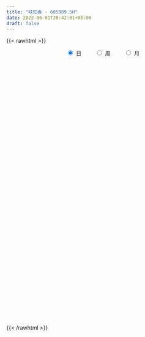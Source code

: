 ```yaml
---
title: "味知香 - 605089.SH"
date: 2022-06-01T20:42:01+08:00
draft: false
---
```

{{< rawhtml >}}
    <div style="text-align: center">
        <label style="padding: 1rem;"><input style="margin-right: .5rem" type="radio" name="period" value="D" checked onclick="period_change(this)">日</label>
        <label style="padding: 1rem;"><input style="margin-right: .5rem" type="radio" name="period" value="W" onclick="period_change(this)">周</label>
        <label style="padding: 1rem;"><input style="margin-right: .5rem" type="radio" name="period" value="M" onclick="period_change(this)">月</label>
    </div>
    <div id="chart" style="height: 700px;"></div> 
    <script type="text/javascript">
        const D_v = [85211.6,69276.0,62339.63,68739.82,78947.52,68545.37,44537.55,42753.77,59663.13,38482.67,47938.48,67167.72,53881.19,62113.37,45825.02,30729.98,55557.34,40591.96,33493.48,38235.25,27181.94,37692.19,22283.95,34806.28,26753.52,16867.19,13669.7,24787.79,32777.8,26995.37,26112.51,22903.51,14659.99,16485.95,14797.21,23243.85,31820.56,23112.17,16848.5,14394.33,16766.01,13385.62,10070.18,27965.12,20593.59,18911.31,17567.43,24220.96,15321.54,30672.88,42896.43,25253.9,31013.81,17332.42,19267.92,15675.49,44964.94,72872.9,64610.8,39926.74,47453.12,47165.42,35170.14,59347.53,31508.42,25522.52,22712.51,22843.47,44680.63,26447.68,26614.93,17968.94,42414.0,45777.51,46180.36,33566.39,23720.37,25104.56,18314.27,17366.87,17288.76,23196.65,23702.74,16116.95,18073.98,16806.03,11609.96,30551.56,57023.94,40423.98,36131.68,32052.43,38414.75,39460.72,30780.02,42510.08,33368.17,24978.39,24161.78,19547.66,30947.01,20709.05,23069.16,19761.9,21323.88,25704.7,33325.12,20255.3,17657.92,31305.27,29283.71,38155.81,26479.8,20092.44,15461.38,13236.78,13578.0,12007.2,33375.74,57311.98,27314.78,21818.03,24047.82,23334.96,15663.95,19925.45,31494.24,18834.32,20611.56,15959.22,18676.1,25415.88,15364.58,26642.89,18539.23,39177.05,55940.77,34008.12,35421.38,32238.63,24735.2,17253.41,22591.4,22108.04,12665.8,25917.12,18147.68,45192.24,46319.88,22235.36,48089.94,40475.11,31211.03,37319.47,35246.57,43762.63,29302.78,22733.58,34235.4,43008.53,99404.22,86453.13,56345.91,56703.32,32921.96,26809.0,43815.8,22086.04,30908.93,19475.03,17560.9,20366.16,17668.29,10437.0,11305.0,13007.64,24327.21,11116.83,16972.98,18004.52,11553.59,7103.6,8454.0,11472.46,9533.8,15351.7,6906.0,14366.46,8664.06,13643.76,9839.45,6199.68,14890.8,11976.14,13589.4,11031.8,16467.44,19876.18,15898.0,22064.0,19686.68,10987.61,26430.25,13926.86,10210.74,7739.2,17425.0,29588.64,31285.43,18009.95,11413.58,21424.57,13349.32,14864.02,20646.03,21743.96,49517.71,37204.99,44467.97,47989.54,51619.01,30917.51,45878.92,31665.91,36289.9,25400.5,31314.95,25418.58,32078.48,21441.49,15386.49,11128.77,10865.4,21563.0,17799.7,10675.0,9535.0,9134.0,10668.41,8547.0,9776.49,17671.85,9851.0,16972.71,19116.03,11189.15,14652.07,7624.65,11133.2,11716.18]
const D_histogram = [0.0,0.1442279202,0.3933018985,0.2978303784,-0.2134861502,-0.0838536442,-0.2132221853,-0.197716856,-0.2366356665,-0.3887735543,-0.2724380546,0.6008362555,0.2549015115,-0.7515025026,-1.6879127948,-2.1235512965,-2.9445220393,-3.2405913968,-3.4164144464,-3.0378259193,-2.5614289059,-1.783763217,-1.3383451906,-1.4558773103,-1.3966622484,-1.2342444726,-1.0307112963,-1.0088392405,-0.3211005777,-0.1435011097,0.2114440785,0.267255112,0.415390245,0.6043837916,0.602208856,0.4866127969,0.1421421796,0.0401790916,-0.103642589,-0.1274405013,-0.3386769807,-0.3683715567,-0.3342134371,-0.4525155614,-0.7031780336,-0.9569645646,-1.1838224605,-1.0333198352,-0.8126499101,-0.3981720098,0.0442087359,0.4233514569,0.5518409793,0.5630957904,0.5219711096,0.9473980785,1.681632991,2.3558636837,2.1999990372,2.0407353469,2.0298194458,2.027420669,1.7629363319,1.166615355,0.7463711671,0.4217175483,0.2993949201,0.2598416319,0.5123258424,0.4777920459,0.5148856759,0.3812431306,0.7300167385,1.0140442094,1.093509028,1.2729489367,1.2927833364,1.1249926887,0.9026317943,0.7041679959,0.5779827177,0.5209048397,0.1917732211,-0.0140912171,-0.0776252898,-0.254573016,-0.3204424152,-0.1344554531,0.2771662775,0.5763437808,0.7216760673,0.9489416797,1.0986132495,1.4081949709,1.4265099505,1.5733124323,1.2986090304,1.0213197625,0.7048401132,0.350700833,0.3538449811,0.256400599,0.0780968992,0.0586685859,-0.2042721742,-0.8831992893,-1.5912494237,-1.916877741,-2.0254067335,-1.7884453834,-1.5181434553,-1.0053575203,-0.7385103136,-0.6866195189,-0.4821586548,-0.3206007471,-0.2702531964,-0.2973770729,0.1593659082,0.6442773939,0.8366056253,0.7927160792,0.6350871705,0.6076281832,0.5584271035,0.4413835674,0.5466851989,0.4565595902,0.4403572598,0.3401462635,0.3289662042,0.2189865615,0.110421528,-0.2343244929,-0.3179338496,0.1188750997,0.521107532,0.7843063561,0.9849818261,1.0998807947,0.9578427947,0.7614945151,0.5671045012,0.243717083,0.1066770319,0.0474279099,-0.0781282038,0.1437834799,0.5383353734,0.6401078453,0.674107746,0.8920539429,0.928485416,1.1585511723,1.0006952516,0.3127687435,-0.3389181533,-0.5315426915,-1.0837249376,-0.8764187575,-0.3589411955,-0.2477221241,-0.1175204918,-0.6042007121,-0.8513929863,-1.1607710145,-1.8265812174,-2.1980977045,-2.6599760177,-2.7991337041,-2.9067747344,-2.6811745138,-2.33219261,-1.9220470101,-1.5334428014,-1.2734957699,-1.25169349,-1.1617420719,-0.9143573262,-0.5421664877,-0.3410447027,-0.1809684928,-0.0443870237,-0.0310603476,0.1041340861,0.1373570722,0.2086344539,0.2918934758,0.3686980248,0.5189152629,0.4942141597,0.4806614721,0.2746002138,0.0027268799,-0.177449499,-0.1939377438,-0.02356011,0.1478499822,0.0757356163,0.0115840283,0.1274294008,0.1576389697,0.4360028291,0.4918346276,0.5745330181,0.5369618174,0.5766397065,0.7730224813,0.9713289421,1.0331491034,1.033182951,0.9455468323,0.8781519515,0.5952317619,0.1887844444,0.2963189929,0.4663387826,0.5959862586,0.7942827044,1.0585013514,1.0063509387,0.8852583429,0.9537515499,0.8596168378,0.326377405,-0.4121171131,-0.807563557,-0.9941415058,-0.7307951914,-0.5996357664,-0.4789798754,-0.4473600584,-0.3828395373,-0.0800362558,0.0475495213,0.0814900879,0.019032806,0.0091523363,-0.0681088244,-0.131067021,-0.1993302418,-0.0754327727,-0.0122760883,0.0720679615,0.2199893203,0.278888638,0.175520983,0.1343721714,0.1564079353,0.1871788051]
const D_fast = [0.0,0.1802849003,0.5276843532,0.5066704277,-0.0580176385,0.0506514565,-0.1320226309,-0.1659465156,-0.2640242427,-0.5133555191,-0.4651295331,0.558353841,0.2761444748,-0.918135165,-2.2765236559,-3.2430499817,-4.8001512343,-5.906368441,-6.9362951022,-7.3171630549,-7.4811232679,-7.1493983834,-7.0385666546,-7.5200681019,-7.8100186021,-7.9561619444,-8.0103065922,-8.2406443465,-7.6331808281,-7.4914566376,-7.0836504298,-6.9610256182,-6.709042924,-6.3689534295,-6.220576151,-6.214519011,-6.5234540834,-6.6153723985,-6.7851047263,-6.840762764,-7.1366684885,-7.2584559538,-7.3078511934,-7.539282208,-7.9657391886,-8.4587668608,-8.9815803718,-9.0894077053,-9.0719002577,-8.7569653599,-8.3035324302,-7.8185518451,-7.5521020778,-7.4000733191,-7.3107052225,-6.648428734,-5.4937855737,-4.23058896,-3.8364538473,-3.4855337008,-2.9889947405,-2.48453835,-2.3082886042,-2.6129557423,-2.8466071384,-3.0658313702,-3.1133052684,-3.0878981485,-2.7073324774,-2.6224182624,-2.4566032135,-2.4949349762,-1.9636571837,-1.4261186604,-1.0732765847,-0.5755994419,-0.2325692081,-0.1191116836,-0.1158146295,-0.1382364289,-0.1199260276,-0.0467776958,-0.327966009,-0.5373532515,-0.6202936466,-0.8608846269,-1.0068646299,-0.8544915311,-0.3735782311,0.0696852174,0.3954365208,0.8599375531,1.2842624353,1.9458928993,2.3208353666,2.8609659565,2.9109148122,2.8889554849,2.7486858639,2.482221792,2.5738271853,2.540482953,2.381703478,2.3769423112,2.0629335075,1.16320657,0.0573440798,-0.7475036728,-1.3623843487,-1.5725343444,-1.6817682802,-1.4203217252,-1.3381020969,-1.4578661819,-1.3739449815,-1.2925372606,-1.3097530091,-1.4112211538,-0.9146366956,-0.2686558614,0.1328237763,0.28711325,0.2882561339,0.4127041925,0.5031098886,0.4964122443,0.7383851755,0.7623994644,0.8562864489,0.8411120186,0.9121735103,0.8569405079,0.7759808564,0.3726537123,0.2095608932,0.6760886174,1.2085979328,1.6678733458,2.1147942723,2.5046634396,2.6020861383,2.5961114875,2.5434975989,2.2810394514,2.1706686583,2.1232765138,1.9781883491,2.2360459028,2.7651816396,3.0269810729,3.2295079101,3.6704675927,3.9390204198,4.4587239691,4.5510418613,3.9413075392,3.204891104,2.8793808929,2.0562674125,2.0444689032,2.4722111662,2.5214997066,2.622321216,1.9845908177,1.5245502969,0.9249795151,-0.1974759921,-1.1185169053,-2.245389223,-3.0843303354,-3.9186650494,-4.3633584571,-4.5974247059,-4.6677908585,-4.6625473501,-4.7209742612,-5.0120953538,-5.2125794536,-5.1937840395,-4.9571348228,-4.8412742135,-4.7264401269,-4.6009554137,-4.5953938245,-4.4341658692,-4.3666036152,-4.2431676199,-4.0869352291,-3.9179561738,-3.63801012,-3.5391576833,-3.4325450029,-3.5699562077,-3.8411478216,-4.0656865753,-4.1306592561,-3.9661716498,-3.757799062,-3.8109795238,-3.8722351047,-3.724532382,-3.6549130707,-3.2675485041,-3.0887580487,-2.8624264036,-2.76575715,-2.5819193342,-2.1922809391,-1.7511422428,-1.4310348056,-1.1727052203,-1.0239546309,-0.8718115239,-1.005923773,-1.3651749794,-1.1835606826,-0.8969561973,-0.6183121567,-0.2214450348,0.30739895,0.506836272,0.6070582619,0.9139893565,1.0347588538,0.5831137722,-0.2584100242,-0.8557473572,-1.2908606825,-1.210213166,-1.2289626826,-1.2280517604,-1.308271958,-1.3394613213,-1.0566671037,-0.9171939462,-0.8628808577,-0.9205799381,-0.9281723237,-1.0224606905,-1.1181856424,-1.2362814236,-1.1312421477,-1.0711544853,-0.9687934452,-0.7658747562,-0.6372532791,-0.6967406884,-0.7042964571,-0.6431587094,-0.5655931383]
const D_slow = [0.0,0.0360569801,0.1343824547,0.2088400493,0.1554685117,0.1345051007,0.0811995544,0.0317703404,-0.0273885762,-0.1245819648,-0.1926914785,-0.0424824146,0.0212429633,-0.1666326624,-0.5886108611,-1.1194986852,-1.855629195,-2.6657770442,-3.5198806558,-4.2793371356,-4.9196943621,-5.3656351663,-5.700221464,-6.0641907916,-6.4133563537,-6.7219174718,-6.9795952959,-7.231805106,-7.3120802504,-7.3479555279,-7.2950945083,-7.2282807303,-7.124433169,-6.9733372211,-6.8227850071,-6.7011318079,-6.665596263,-6.6555514901,-6.6814621373,-6.7133222627,-6.7979915078,-6.890084397,-6.9736377563,-7.0867666466,-7.262561155,-7.5018022962,-7.7977579113,-8.0560878701,-8.2592503476,-8.3587933501,-8.3477411661,-8.2419033019,-8.1039430571,-7.9631691095,-7.8326763321,-7.5958268125,-7.1754185647,-6.5864526438,-6.0364528845,-5.5262690477,-5.0188141863,-4.511959019,-4.0712249361,-3.7795710973,-3.5929783055,-3.4875489185,-3.4127001884,-3.3477397805,-3.2196583199,-3.1002103084,-2.9714888894,-2.8761781068,-2.6936739221,-2.4401628698,-2.1667856128,-1.8485483786,-1.5253525445,-1.2441043723,-1.0184464237,-0.8424044248,-0.6979087453,-0.5676825354,-0.5197392301,-0.5232620344,-0.5426683569,-0.6063116109,-0.6864222147,-0.720036078,-0.6507445086,-0.5066585634,-0.3262395465,-0.0890041266,0.1856491858,0.5376979285,0.8943254161,1.2876535242,1.6123057818,1.8676357224,2.0438457507,2.131520959,2.2199822042,2.284082354,2.3036065788,2.3182737253,2.2672056817,2.0464058594,1.6485935034,1.1693740682,0.6630223848,0.215911039,-0.1636248249,-0.4149642049,-0.5995917833,-0.7712466631,-0.8917863267,-0.9719365135,-1.0394998126,-1.1138440809,-1.0740026038,-0.9129332553,-0.703781849,-0.5056028292,-0.3468310366,-0.1949239908,-0.0553172149,0.0550286769,0.1916999767,0.3058398742,0.4159291891,0.500965755,0.5832073061,0.6379539464,0.6655593284,0.6069782052,0.5274947428,0.5572135177,0.6874904007,0.8835669898,1.1298124463,1.4047826449,1.6442433436,1.8346169724,1.9763930977,2.0373223684,2.0639916264,2.0758486039,2.0563165529,2.0922624229,2.2268462662,2.3868732276,2.5554001641,2.7784136498,3.0105350038,3.3001727969,3.5503466098,3.6285387956,3.5438092573,3.4109235844,3.13999235,2.9208876607,2.8311523618,2.7692218308,2.7398417078,2.5887915298,2.3759432832,2.0857505296,1.6291052252,1.0795807991,0.4145867947,-0.2851966313,-1.0118903149,-1.6821839434,-2.2652320959,-2.7457438484,-3.1291045487,-3.4474784912,-3.7604018637,-4.0508373817,-4.2794267133,-4.4149683352,-4.5002295109,-4.5454716341,-4.55656839,-4.5643334769,-4.5382999554,-4.5039606873,-4.4518020738,-4.3788287049,-4.2866541987,-4.1569253829,-4.033371843,-3.913206475,-3.8445564216,-3.8438747016,-3.8882370763,-3.9367215123,-3.9426115398,-3.9056490442,-3.8867151401,-3.8838191331,-3.8519617829,-3.8125520404,-3.7035513332,-3.5805926763,-3.4369594217,-3.3027189674,-3.1585590408,-2.9653034204,-2.7224711849,-2.464183909,-2.2058881713,-1.9695014632,-1.7499634753,-1.6011555349,-1.5539594238,-1.4798796755,-1.3632949799,-1.2142984153,-1.0157277392,-0.7511024013,-0.4995146666,-0.2782000809,-0.0397621934,0.175142016,0.2567363672,0.153707089,-0.0481838003,-0.2967191767,-0.4794179746,-0.6293269162,-0.749071885,-0.8609118996,-0.956621784,-0.9766308479,-0.9647434676,-0.9443709456,-0.9396127441,-0.93732466,-0.9543518661,-0.9871186214,-1.0369511818,-1.055809375,-1.0588783971,-1.0408614067,-0.9858640766,-0.9161419171,-0.8722616714,-0.8386686285,-0.7995666447,-0.7527719434]
const D_data = [['2021-05-21', 130.08, 123.63, 120.12, 135.0],['2021-05-24', 123.6, 125.89, 120.33, 127.84],['2021-05-25', 124.0, 128.5, 120.11, 128.5],['2021-05-26', 127.06, 124.9, 124.05, 132.94],['2021-05-27', 121.66, 118.1, 115.0, 121.7],['2021-05-28', 118.01, 125.0, 115.5, 128.45],['2021-05-31', 123.0, 121.65, 119.01, 124.88],['2021-06-01', 122.5, 123.0, 117.81, 124.85],['2021-06-02', 124.19, 122.08, 121.22, 132.11],['2021-06-03', 119.0, 119.88, 116.51, 122.44],['2021-06-04', 119.99, 122.86, 118.01, 127.53],['2021-06-07', 123.1, 135.15, 120.1, 135.15],['2021-06-08', 137.5, 121.64, 121.64, 138.88],['2021-06-09', 113.8, 109.48, 109.48, 113.8],['2021-06-10', 108.5, 104.05, 103.8, 109.99],['2021-06-11', 106.0, 104.95, 104.1, 107.75],['2021-06-15', 102.7, 94.46, 94.46, 104.0],['2021-06-16', 92.17, 95.2, 90.7, 99.0],['2021-06-17', 94.98, 92.31, 90.75, 95.45],['2021-06-18', 92.1, 96.66, 90.1, 98.0],['2021-06-21', 95.0, 97.3, 94.0, 99.0],['2021-06-22', 97.3, 102.0, 95.68, 102.67],['2021-06-23', 100.68, 99.11, 97.5, 101.85],['2021-06-24', 98.98, 90.98, 89.3, 98.99],['2021-06-25', 90.05, 91.0, 86.2, 91.4],['2021-06-28', 90.33, 90.9, 88.74, 91.79],['2021-06-29', 90.6, 90.52, 89.82, 92.0],['2021-06-30', 90.0, 87.02, 87.02, 91.3],['2021-07-01', 87.34, 95.72, 87.0, 95.72],['2021-07-02', 93.11, 90.44, 88.7, 94.88],['2021-07-05', 89.82, 93.09, 87.37, 94.37],['2021-07-06', 92.36, 89.61, 87.56, 92.9],['2021-07-07', 88.0, 90.57, 88.0, 92.18],['2021-07-08', 89.68, 91.4, 88.81, 92.6],['2021-07-09', 90.58, 89.01, 88.1, 91.01],['2021-07-12', 88.5, 86.74, 85.0, 88.9],['2021-07-13', 85.7, 81.92, 80.91, 87.5],['2021-07-14', 81.0, 82.87, 79.11, 84.66],['2021-07-15', 81.78, 80.7, 80.0, 82.87],['2021-07-16', 80.78, 80.7, 79.65, 81.84],['2021-07-19', 79.9, 76.56, 75.95, 80.34],['2021-07-20', 75.5, 76.92, 75.35, 78.33],['2021-07-21', 76.97, 76.46, 76.1, 77.92],['2021-07-22', 76.6, 73.0, 72.29, 77.18],['2021-07-23', 72.97, 68.85, 68.75, 73.1],['2021-07-26', 68.04, 65.72, 65.2, 69.47],['2021-07-27', 65.99, 62.8, 62.05, 66.69],['2021-07-28', 63.34, 65.3, 62.02, 66.56],['2021-07-29', 65.0, 65.28, 63.73, 66.4],['2021-07-30', 64.7, 67.76, 63.59, 68.3],['2021-08-02', 67.0, 69.1, 62.11, 70.78],['2021-08-03', 67.92, 69.54, 67.13, 71.76],['2021-08-04', 69.0, 67.0, 65.3, 69.0],['2021-08-05', 66.5, 65.21, 64.8, 68.09],['2021-08-06', 65.35, 63.78, 63.35, 65.75],['2021-08-09', 64.62, 70.16, 63.79, 70.16],['2021-08-10', 74.98, 77.18, 72.16, 77.18],['2021-08-11', 79.5, 80.89, 78.52, 83.63],['2021-08-12', 77.99, 72.82, 72.8, 78.99],['2021-08-13', 72.0, 72.8, 71.13, 74.37],['2021-08-16', 72.74, 75.08, 71.5, 77.5],['2021-08-17', 73.9, 76.1, 72.05, 79.0],['2021-08-18', 75.3, 73.0, 72.81, 77.78],['2021-08-19', 71.2, 67.12, 65.86, 75.5],['2021-08-20', 66.18, 66.81, 63.61, 66.85],['2021-08-23', 66.63, 65.95, 65.11, 67.43],['2021-08-24', 66.12, 67.07, 65.02, 67.88],['2021-08-25', 66.31, 67.41, 66.21, 69.6],['2021-08-26', 66.54, 71.49, 65.44, 74.09],['2021-08-27', 70.58, 68.43, 68.3, 71.43],['2021-08-30', 68.0, 69.3, 66.1, 70.15],['2021-08-31', 68.59, 66.84, 66.8, 69.9],['2021-09-01', 67.3, 73.52, 64.45, 73.52],['2021-09-02', 73.95, 74.76, 71.82, 75.88],['2021-09-03', 74.74, 73.7, 72.65, 78.5],['2021-09-06', 73.5, 76.32, 72.6, 77.3],['2021-09-07', 75.3, 75.65, 74.6, 76.66],['2021-09-08', 75.5, 73.67, 72.8, 76.17],['2021-09-09', 73.48, 72.58, 71.91, 74.88],['2021-09-10', 72.11, 72.25, 71.66, 74.08],['2021-09-13', 72.6, 72.68, 71.03, 73.17],['2021-09-14', 73.12, 73.4, 72.95, 76.0],['2021-09-15', 72.57, 69.15, 69.0, 72.57],['2021-09-16', 69.0, 69.24, 67.8, 71.59],['2021-09-17', 69.0, 70.18, 67.3, 70.8],['2021-09-22', 69.25, 67.89, 66.79, 69.42],['2021-09-23', 68.04, 68.3, 68.04, 69.6],['2021-09-24', 68.31, 71.5, 67.85, 73.98],['2021-09-27', 70.6, 75.91, 70.6, 78.65],['2021-09-28', 74.08, 76.69, 72.33, 76.8],['2021-09-29', 75.49, 76.43, 74.63, 79.73],['2021-09-30', 77.36, 79.11, 75.4, 79.11],['2021-10-08', 79.84, 79.99, 77.88, 83.5],['2021-10-11', 80.3, 84.3, 80.3, 86.97],['2021-10-12', 82.3, 82.78, 81.52, 85.36],['2021-10-13', 82.75, 86.2, 78.88, 86.2],['2021-10-14', 85.46, 81.93, 81.71, 86.75],['2021-10-15', 81.79, 81.58, 79.98, 83.68],['2021-10-18', 80.8, 80.45, 76.3, 81.36],['2021-10-19', 80.2, 78.88, 78.81, 81.3],['2021-10-20', 78.88, 83.0, 78.1, 83.4],['2021-10-21', 82.01, 82.05, 81.3, 83.47],['2021-10-22', 82.16, 80.75, 79.0, 83.74],['2021-10-25', 80.57, 82.59, 79.07, 82.6],['2021-10-26', 82.0, 79.04, 79.01, 83.04],['2021-10-27', 77.96, 71.14, 71.14, 77.96],['2021-10-28', 66.5, 66.28, 65.68, 70.0],['2021-10-29', 66.0, 67.06, 65.64, 68.09],['2021-11-01', 66.5, 67.15, 64.6, 68.19],['2021-11-02', 66.7, 70.36, 66.6, 71.45],['2021-11-03', 70.58, 70.83, 68.7, 73.9],['2021-11-04', 72.55, 74.94, 72.3, 75.79],['2021-11-05', 74.01, 73.2, 72.8, 74.79],['2021-11-08', 72.5, 70.7, 70.7, 74.38],['2021-11-09', 71.92, 72.72, 70.7, 73.5],['2021-11-10', 72.5, 72.72, 71.5, 74.0],['2021-11-11', 72.01, 71.52, 70.45, 72.46],['2021-11-12', 71.51, 70.23, 70.2, 71.99],['2021-11-15', 73.0, 77.25, 73.0, 77.25],['2021-11-16', 79.0, 80.34, 77.49, 80.84],['2021-11-17', 78.8, 78.99, 77.4, 79.96],['2021-11-18', 78.98, 77.0, 76.81, 78.98],['2021-11-19', 77.0, 75.54, 74.64, 78.32],['2021-11-22', 75.0, 77.13, 73.46, 77.85],['2021-11-23', 76.85, 77.1, 76.02, 77.42],['2021-11-24', 77.02, 76.2, 75.87, 78.99],['2021-11-25', 76.62, 79.37, 75.61, 79.92],['2021-11-26', 78.66, 77.4, 77.17, 78.8],['2021-11-29', 75.7, 78.45, 75.67, 78.73],['2021-11-30', 78.8, 77.46, 77.01, 78.98],['2021-12-01', 76.81, 78.62, 76.12, 78.8],['2021-12-02', 80.1, 77.36, 77.36, 81.6],['2021-12-03', 76.7, 77.01, 76.39, 78.2],['2021-12-06', 76.9, 72.86, 72.66, 76.9],['2021-12-07', 73.02, 74.83, 72.0, 74.89],['2021-12-08', 74.83, 82.31, 74.07, 82.31],['2021-12-09', 83.45, 84.5, 82.32, 85.5],['2021-12-10', 84.25, 85.2, 83.5, 86.95],['2021-12-13', 85.25, 86.53, 83.7, 88.3],['2021-12-14', 85.53, 87.33, 84.9, 89.13],['2021-12-15', 86.69, 85.08, 84.0, 87.3],['2021-12-16', 84.81, 84.42, 83.17, 85.68],['2021-12-17', 84.0, 84.19, 82.82, 85.9],['2021-12-20', 83.01, 81.78, 81.67, 85.68],['2021-12-21', 82.43, 83.3, 81.59, 83.38],['2021-12-22', 83.31, 84.1, 82.3, 87.5],['2021-12-23', 84.25, 83.05, 81.1, 84.89],['2021-12-24', 82.74, 87.99, 82.31, 91.36],['2021-12-27', 87.88, 92.41, 86.89, 93.0],['2021-12-28', 93.0, 90.89, 90.31, 93.0],['2021-12-29', 94.5, 91.29, 91.15, 99.0],['2021-12-30', 92.02, 95.29, 88.9, 95.88],['2021-12-31', 94.0, 94.85, 92.6, 98.38],['2022-01-04', 94.51, 99.29, 93.3, 99.4],['2022-01-05', 99.0, 95.98, 95.3, 101.77],['2022-01-06', 92.98, 88.08, 87.02, 94.0],['2022-01-07', 86.79, 85.4, 85.07, 89.9],['2022-01-10', 85.38, 89.01, 85.37, 89.84],['2022-01-11', 88.11, 82.3, 81.58, 88.9],['2022-01-12', 83.33, 90.53, 81.22, 90.53],['2022-01-13', 94.91, 96.3, 92.92, 99.58],['2022-01-14', 98.15, 93.07, 92.58, 102.85],['2022-01-17', 92.8, 94.21, 91.06, 96.6],['2022-01-18', 92.0, 85.6, 84.9, 92.0],['2022-01-19', 84.28, 86.38, 84.28, 87.5],['2022-01-20', 86.0, 83.6, 83.0, 88.5],['2022-01-21', 82.85, 75.55, 75.24, 83.04],['2022-01-24', 75.56, 75.0, 74.01, 76.5],['2022-01-25', 74.5, 69.76, 69.7, 74.5],['2022-01-26', 71.0, 69.99, 69.23, 71.6],['2022-01-27', 70.0, 67.33, 67.33, 71.5],['2022-01-28', 67.61, 69.39, 67.17, 71.0],['2022-02-07', 71.0, 70.2, 69.93, 71.99],['2022-02-08', 70.15, 70.96, 69.45, 71.5],['2022-02-09', 71.0, 71.05, 70.01, 71.45],['2022-02-10', 70.55, 69.6, 69.0, 71.09],['2022-02-11', 69.2, 65.85, 64.56, 69.2],['2022-02-14', 65.0, 65.48, 65.0, 66.88],['2022-02-15', 66.0, 66.94, 64.8, 68.86],['2022-02-16', 67.1, 68.98, 67.0, 70.77],['2022-02-17', 69.0, 67.4, 67.01, 69.0],['2022-02-18', 66.86, 67.01, 66.0, 67.3],['2022-02-21', 66.68, 66.78, 66.5, 67.66],['2022-02-22', 66.2, 64.96, 64.21, 66.47],['2022-02-23', 65.0, 66.27, 64.8, 66.37],['2022-02-24', 65.97, 64.9, 64.25, 67.28],['2022-02-25', 65.2, 65.16, 65.1, 66.01],['2022-02-28', 64.5, 65.3, 62.15, 66.0],['2022-03-01', 65.08, 65.3, 64.51, 65.85],['2022-03-02', 65.5, 66.59, 65.01, 67.8],['2022-03-03', 66.68, 64.56, 64.56, 66.96],['2022-03-04', 64.06, 64.42, 63.71, 65.55],['2022-03-07', 64.01, 61.16, 59.95, 64.1],['2022-03-08', 60.56, 58.6, 57.88, 61.19],['2022-03-09', 58.62, 57.9, 55.15, 59.67],['2022-03-10', 58.88, 58.71, 58.14, 59.65],['2022-03-11', 58.0, 60.82, 57.1, 61.0],['2022-03-14', 61.9, 61.25, 60.8, 64.66],['2022-03-15', 60.98, 58.0, 58.0, 62.41],['2022-03-16', 58.89, 57.21, 53.61, 59.2],['2022-03-17', 57.21, 59.11, 57.18, 60.68],['2022-03-18', 58.79, 58.0, 57.52, 59.08],['2022-03-21', 57.88, 61.65, 57.8, 62.98],['2022-03-22', 61.33, 59.62, 59.51, 61.5],['2022-03-23', 59.44, 60.26, 59.07, 60.89],['2022-03-24', 59.5, 58.84, 58.6, 59.61],['2022-03-25', 58.83, 59.8, 58.52, 62.3],['2022-03-28', 60.64, 62.51, 60.06, 62.77],['2022-03-29', 62.49, 63.9, 60.8, 64.5],['2022-03-30', 63.0, 63.33, 61.61, 63.33],['2022-03-31', 62.79, 63.22, 62.3, 63.25],['2022-04-01', 62.93, 62.38, 62.2, 65.54],['2022-04-06', 62.1, 62.68, 61.9, 64.29],['2022-04-07', 61.8, 59.38, 59.19, 61.8],['2022-04-08', 59.54, 56.05, 55.95, 60.0],['2022-04-11', 56.27, 61.66, 56.27, 61.66],['2022-04-12', 61.66, 63.3, 59.2, 64.6],['2022-04-13', 62.86, 63.85, 60.8, 65.0],['2022-04-14', 63.85, 66.0, 61.83, 66.66],['2022-04-15', 65.0, 68.7, 64.11, 68.8],['2022-04-18', 69.12, 66.05, 66.01, 72.96],['2022-04-19', 65.79, 65.42, 63.6, 67.5],['2022-04-20', 64.13, 68.37, 64.01, 71.0],['2022-04-21', 67.21, 67.0, 65.3, 68.34],['2022-04-22', 66.0, 60.3, 60.3, 66.0],['2022-04-25', 55.25, 54.27, 54.27, 57.88],['2022-04-26', 53.28, 55.01, 50.0, 56.66],['2022-04-27', 53.0, 55.3, 51.66, 55.98],['2022-04-28', 54.0, 60.4, 53.8, 60.82],['2022-04-29', 57.53, 59.2, 57.53, 59.59],['2022-05-05', 59.16, 59.22, 58.33, 61.09],['2022-05-06', 58.0, 58.03, 56.6, 59.88],['2022-05-09', 57.4, 58.24, 57.11, 58.66],['2022-05-10', 57.03, 61.9, 57.03, 61.97],['2022-05-11', 61.18, 60.72, 60.52, 63.75],['2022-05-12', 60.0, 59.9, 59.13, 61.33],['2022-05-13', 59.9, 58.52, 58.3, 60.4],['2022-05-16', 59.06, 58.86, 58.5, 59.99],['2022-05-17', 58.73, 57.62, 56.69, 58.79],['2022-05-18', 57.28, 57.2, 57.01, 58.2],['2022-05-19', 56.2, 56.5, 55.38, 56.78],['2022-05-20', 56.14, 58.8, 56.14, 59.36],['2022-05-23', 58.78, 58.36, 57.51, 58.88],['2022-05-24', 58.55, 58.9, 56.88, 59.65],['2022-05-25', 58.73, 60.3, 57.95, 61.83],['2022-05-26', 60.05, 59.81, 59.18, 60.5],['2022-05-27', 59.54, 57.71, 57.14, 59.97],['2022-05-30', 57.73, 58.1, 57.02, 58.2],['2022-05-31', 58.1, 58.84, 57.52, 59.28],['2022-06-01', 58.35, 59.12, 58.12, 60.11]]
const W_v = [9044.66,13642.26,160700.39,472125.61,347848.34,233375.6,259717.28,167878.03,148717.88,115097.85,94959.17,109419.41,88780.52,106694.12,135764.48,238050.87,220644.63,142206.81,178955.74,118072.46,98379.08,58967.55,165632.03,38414.75,171097.38,118434.66,120370.9,142882.51,74375.8,163868.35,109252.92,96027.34,174308.06,132240.02,124030.88,188331.32,145631.45,285834.86,216595.99,110397.06,76745.14,64751.52,51717.96,52713.41,67955.58,88512.47,75732.05,111722.17,48859.37,200924.17,196371.25,135654.0,26515.26,70438.1,55797.75,71780.96,30474.03]
const W_histogram = [0.0,0.7332649573,3.7316228018,6.4932323631,7.9462241919,8.2607204932,6.819911027,4.9528214939,3.0729757656,1.6021454727,0.4056085041,-0.9962722686,-2.6770134768,-3.7516522543,-4.565945704,-4.3343367942,-4.4073421734,-4.1717491789,-3.5126401433,-3.0434797262,-2.7505998332,-2.3609513518,-1.52428202,-0.8773069988,-0.3358340947,-0.0425460908,-0.7407884014,-0.7567070082,-0.9237780857,-0.646314728,-0.3234687442,-0.1319544225,0.515060567,0.8253605212,1.2134293777,1.8224154649,1.4929243853,1.6816421935,0.5738706396,-0.5647834202,-1.4946143743,-1.9414662277,-2.249837599,-2.3792813082,-2.5668866273,-2.7254837042,-2.5565355205,-2.1355402167,-2.1423839869,-1.2008880527,-1.0549706932,-0.9470823632,-0.8709942208,-0.7109039921,-0.5183364929,-0.4017563819,-0.1784551721]
const W_fast = [0.0,0.9165811966,4.8478447415,9.2327623936,12.6723102704,15.051986695,15.3161549856,14.687270826,13.575669039,12.5053751144,11.4102402718,9.7592914319,7.4092968545,5.3967450134,3.4409651377,2.588989849,1.4141489265,0.6068046262,0.3877536259,0.0960441115,-0.2987259538,-0.4993153103,-0.0437164835,0.383931788,0.8414461683,1.1240976496,0.2406582387,0.0355628798,-0.3624527191,-0.2465680434,-0.0045892457,0.1539364704,0.9297166016,1.4463566862,2.137782887,3.2023728406,3.2461128572,3.8552412138,2.8909373198,1.6110874049,0.3076028573,-0.624615553,-1.4954463241,-2.2197103603,-3.0490373362,-3.8890053391,-4.3591910356,-4.4720807859,-5.0145205529,-4.3732466318,-4.4910719457,-4.6199542065,-4.7616146193,-4.7792503887,-4.7162670126,-4.7001259971,-4.5214385804]
const W_slow = [0.0,0.1833162393,1.1162219398,2.7395300305,4.7260860785,6.7912662018,8.4962439586,9.7344493321,10.5026932735,10.9032296416,11.0046317677,10.7555637005,10.0863103313,9.1483972677,8.0069108417,6.9233266432,5.8214910998,4.7785538051,3.9003937693,3.1395238377,2.4518738794,1.8616360415,1.4805655365,1.2612387868,1.1772802631,1.1666437404,0.98144664,0.792269888,0.5613253666,0.3997466846,0.3188794985,0.2858908929,0.4146560347,0.620996165,0.9243535094,1.3799573756,1.7531884719,2.1735990203,2.3170666802,2.1758708252,1.8022172316,1.3168506747,0.7543912749,0.1595709479,-0.482150709,-1.163521635,-1.8026555151,-2.3365405693,-2.872136566,-3.1723585792,-3.4361012525,-3.6728718433,-3.8906203985,-4.0683463965,-4.1979305197,-4.2983696152,-4.3429834083]
const W_data = [['2021-04-30', 41.08, 54.68, 41.08, 54.68],['2021-05-07', 60.15, 66.17, 60.15, 66.17],['2021-05-14', 72.79, 106.58, 72.79, 106.58],['2021-05-21', 106.88, 123.63, 99.35, 139.8],['2021-05-28', 123.6, 125.0, 115.0, 132.94],['2021-06-04', 123.0, 122.86, 116.51, 132.11],['2021-06-11', 123.1, 104.95, 103.8, 138.88],['2021-06-18', 102.7, 96.66, 90.1, 104.0],['2021-06-25', 95.0, 91.0, 86.2, 102.67],['2021-07-02', 90.33, 90.44, 87.0, 95.72],['2021-07-09', 89.82, 89.01, 87.37, 94.37],['2021-07-16', 88.5, 80.7, 79.11, 88.9],['2021-07-23', 79.9, 68.85, 68.75, 80.34],['2021-07-30', 68.04, 67.76, 62.02, 69.47],['2021-08-06', 67.0, 63.78, 62.11, 71.76],['2021-08-13', 64.62, 72.8, 63.79, 83.63],['2021-08-20', 72.74, 66.81, 63.61, 79.0],['2021-08-27', 66.63, 68.43, 65.02, 74.09],['2021-09-03', 68.0, 73.7, 64.45, 78.5],['2021-09-10', 73.5, 72.25, 71.66, 77.3],['2021-09-17', 72.6, 70.18, 67.3, 76.0],['2021-09-24', 69.25, 71.5, 66.79, 73.98],['2021-09-30', 70.6, 79.11, 70.6, 79.73],['2021-10-08', 79.84, 79.99, 77.88, 83.5],['2021-10-15', 80.3, 81.58, 78.88, 86.97],['2021-10-22', 80.8, 80.75, 76.3, 83.74],['2021-10-29', 80.57, 67.06, 65.64, 83.04],['2021-11-05', 66.5, 73.2, 64.6, 75.79],['2021-11-12', 72.5, 70.23, 70.2, 74.38],['2021-11-19', 73.0, 75.54, 73.0, 80.84],['2021-11-26', 75.0, 77.4, 73.46, 79.92],['2021-12-03', 75.7, 77.01, 75.67, 81.6],['2021-12-10', 76.9, 85.2, 72.0, 86.95],['2021-12-17', 85.25, 84.19, 82.82, 89.13],['2021-12-24', 83.01, 87.99, 81.1, 91.36],['2021-12-31', 87.88, 94.85, 86.89, 99.0],['2022-01-07', 94.51, 85.4, 85.07, 101.77],['2022-01-14', 85.38, 93.07, 81.22, 102.85],['2022-01-21', 92.8, 75.55, 75.24, 96.6],['2022-01-28', 75.56, 69.39, 67.17, 76.5],['2022-02-11', 71.0, 65.85, 64.56, 71.99],['2022-02-18', 65.0, 67.01, 64.8, 70.77],['2022-02-25', 66.68, 65.16, 64.21, 67.66],['2022-03-04', 64.5, 64.42, 62.15, 67.8],['2022-03-11', 64.01, 60.82, 55.15, 64.1],['2022-03-18', 61.9, 58.0, 53.61, 64.66],['2022-03-25', 57.88, 59.8, 57.8, 62.98],['2022-04-01', 60.64, 62.38, 60.06, 65.54],['2022-04-08', 62.1, 56.05, 55.95, 64.29],['2022-04-15', 56.27, 68.7, 56.27, 68.8],['2022-04-22', 69.12, 60.3, 60.3, 72.96],['2022-04-29', 55.25, 59.2, 50.0, 60.82],['2022-05-06', 59.16, 58.03, 56.6, 61.09],['2022-05-13', 57.4, 58.52, 57.03, 63.75],['2022-05-20', 59.06, 58.8, 55.38, 59.99],['2022-05-27', 58.78, 57.71, 56.88, 61.83],['2022-06-02', 57.73, 59.12, 57.02, 60.11]]
const M_v = [9044.66,1038854.15,820475.9199999999,459626.39,781250.66,575422.99,448317.69,526950.36,678366.84,758459.3600000002,207581.08,360844.65,603233.3599999999,243289.92,11716.18]
const M_histogram = [0.0,4.2738689459,4.5088572203,3.1706357576,2.0796981244,2.0379568912,1.0993292797,1.0779560311,2.0762490582,0.9219978966,-0.1592364516,-1.0093887482,-1.7916425701,-2.2526757401,-2.4422282995]
const M_fast = [0.0,5.3423361823,6.7045387619,6.1589762386,5.5879631364,6.055711126,5.3919158344,5.6400315936,7.1573868853,6.2336351978,5.1125917367,4.010092253,2.7799277886,1.7557256835,0.9556160493]
const M_slow = [0.0,1.0684672365,2.1956815415,2.9883404809,3.508265012,4.0177542348,4.2925865547,4.5620755625,5.0811378271,5.3116373012,5.2718281883,5.0194810012,4.5715703587,4.0084014237,3.3978443488]
const M_data = [['2021-04-30', 41.08, 54.68, 41.08, 54.68],['2021-05-31', 60.15, 121.65, 60.15, 139.8],['2021-06-30', 122.5, 87.02, 86.2, 138.88],['2021-07-30', 87.34, 67.76, 62.02, 95.72],['2021-08-31', 67.0, 66.84, 62.11, 83.63],['2021-09-30', 67.3, 79.11, 64.45, 79.73],['2021-10-29', 79.84, 67.06, 65.64, 86.97],['2021-11-30', 66.5, 77.46, 64.6, 80.84],['2021-12-31', 76.81, 94.85, 72.0, 99.0],['2022-01-28', 94.51, 69.39, 67.17, 102.85],['2022-02-28', 71.0, 65.3, 62.15, 71.99],['2022-03-31', 65.08, 63.22, 53.61, 67.8],['2022-04-29', 62.93, 59.2, 50.0, 72.96],['2022-05-31', 59.16, 58.84, 55.38, 63.75],['2022-06-30', 58.35, 59.12, 58.12, 60.11]]
        const D_a = [null,null,null,132.94,null,null,null,null,null,null,null,null,null,null,null,null,null,null,null,null,null,null,null,null,86.2,null,null,null,null,94.88,null,null,null,null,null,null,null,null,null,null,null,null,null,null,null,null,null,62.02,null,null,null,null,null,null,null,null,null,83.63,null,null,null,null,null,null,63.61,null,null,null,null,null,null,null,null,null,78.5,null,null,null,null,null,null,null,null,null,null,66.79,null,null,null,null,null,null,null,86.97,null,null,null,null,null,null,null,null,null,null,null,null,null,null,64.6,null,null,null,null,null,null,null,null,null,null,80.84,null,null,null,73.46,null,null,null,null,null,null,null,null,null,null,null,null,null,null,null,89.13,null,null,null,null,null,null,81.1,null,null,null,null,null,null,null,null,null,null,null,null,null,null,102.85,null,null,null,null,null,null,null,null,null,null,null,null,null,null,64.56,null,null,null,null,null,67.66,null,null,null,null,null,null,null,null,null,null,null,null,null,null,null,null,53.61,null,null,null,null,null,null,null,null,null,null,null,null,null,null,null,null,null,null,null,null,72.96,null,null,null,null,null,50.0,null,null,null,null,null,null,null,63.75,null,null,null,null,null,55.38,null,null,null,61.83,null,null,null,null,null]
const W_a = [null,null,null,139.8,null,null,null,null,null,null,null,null,null,62.02,null,null,null,null,null,null,null,null,null,null,null,null,null,null,null,null,null,null,null,null,null,null,null,102.85,null,null,null,null,null,null,null,53.61,null,null,null,null,72.96,null,null,null,55.38,null,null]
const M_a = [null,139.8,null,null,null,null,null,64.6,null,null,null,null,null,null,null]
        const D_b = [[{ coord: ['2021-05-26', 94.88] }, { coord: ['2021-07-28', 86.2] }],[{ coord: ['2021-07-28', 78.5] }, { coord: ['2021-11-22', 63.61] }],[{ coord: ['2021-12-14', 89.13] }, { coord: ['2022-02-11', 81.1] }],[{ coord: ['2022-02-11', 67.66] }, { coord: ['2022-04-18', 64.56] }],[{ coord: ['2022-04-26', 61.83] }, { coord: ['2022-05-25', 55.38] }]]
const W_b = [[{ coord: ['2021-05-21', 102.85] }, { coord: ['2022-04-22', 62.02] }]]
const M_b = []
    </script>
{{< /rawhtml >}}
